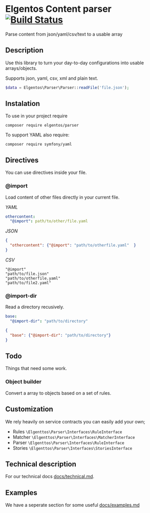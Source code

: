 # Elgentos Content parser [![Build Status](https://travis-ci.org/elgentos/parser.svg?branch=master)](https://travis-ci.org/elgentos/parser)
Parse content from json/yaml/csv/text to a usable array

## Description
Use this library to turn your day-to-day configurations into
usable arrays/objects.

Supports json, yaml, csv, xml and plain text.

```php
$data = Elgentos\Parser\Parser::readFile('file.json');
```

## Instalation
To use in your project require

`composer require elgentos/parser`

To support YAML also require:

`composer require symfony/yaml`

## Directives
You can use directives inside your file.

### @import
Load content of other files directly in your current file.

*YAML*
```yaml
othercontent:
  "@import": path/to/other/file.yaml
```
*JSON*
```json
{
  "othercontent": {"@import": "path/to/otherfile.yaml"  }
} 
```
*CSV*
```csv
"@import"
"path/to/file.json"
"path/to/otherfile.yaml"
"path/to/file2.yaml"
```

### @import-dir
Read a directory recusively. 

```yaml
base:
  "@import-dir": "path/to/directory"
```
```json
{
  "base": {"@import-dir": "path/to/directory"}
}
```

## Todo
Things that need some work.

### Object builder
Convert a array to objects based on a set of rules.

## Customization
We rely heavily on service contracts you can easily add your own;
- Rules `\Elgenttos\Parser\Interfaces\RuleInterface`
- Matcher `\Elgenttos\Parser\Interfaces\MatcherInterface`
- Parser `\Elgenttos\Parser\Interfaces\RuleInterface`
- Stories `\Elgenttos\Parser\Interfaces\StoriesInterface`
 
## Technical description
For our technical docs [docs/technical.md](docs/technical.md).

## Examples
We have a seperate section for some useful [docs/examples.md](docs/examples.md)
